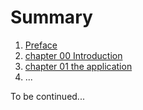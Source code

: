 # Summary

1. [Preface](preface.md)
2. [chapter 00 Introduction](chapter-00-indroduction.md)
3. [chapter 01 the application](chapter-01-application.md)
4. ...

To be continued...
